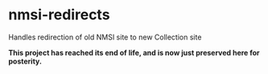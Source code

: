 # nmsi-redirects
Handles redirection of old NMSI site to new Collection site

**This project has reached its end of life, and is now just preserved here for posterity.**
